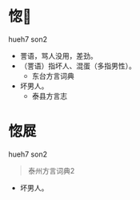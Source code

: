 # 惚𪨊
hueh7 son2
+ 詈语，骂人没用，差劲。
+ （詈语）指坏人、混蛋（多指男性）。
  * 东台方言词典
+ 坏男人。
  * 泰县方言志


# 惚㞞
hueh7 son2
> 泰州方言词典2
- 坏男人。